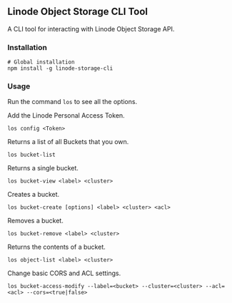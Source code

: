 ## Linode Object Storage CLI Tool

A CLI tool for interacting with Linode Object Storage API.

### Installation

```
# Global installation
npm install -g linode-storage-cli
```

### Usage

Run the command `los` to see all the options.

Add the Linode Personal Access Token.

```
los config <Token>
```

Returns a list of all Buckets that you own.

```
los bucket-list
```

Returns a single bucket.

```
los bucket-view <label> <cluster>
```

Creates a bucket.

```
los bucket-create [options] <label> <cluster> <acl>
```

Removes a bucket.

```
los bucket-remove <label> <cluster>
```

Returns the contents of a bucket.

```
los object-list <label> <cluster>
```

Change basic CORS and ACL settings.

```
los bucket-access-modify --label=<bucket> --cluster=<cluster> --acl=<acl> --cors=<true|false>
```
